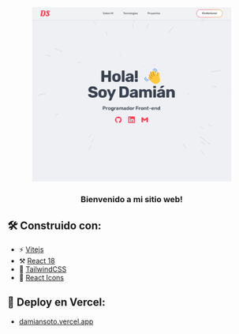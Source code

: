 <div align="center">
<img src="/public/portafolio.png" alt="website" width="80%" />
<p>
<h3><b>Bienvenido a mi sitio web!</b></h3>
</p>
</div>

## 🛠️ Construido con:

- ⚡️ [Vitejs](https://vitejs.dev/)
- ⚒️ [React 18](https://reactjs.org/)
- 💅 [TailwindCSS](https://tailwindcss.com/)
- 🤖 [React Icons](https://react-icons.github.io/react-icons)


## 🚀 Deploy en Vercel:

- [damiansoto.vercel.app](https://damiansoto.vercel.app/)
